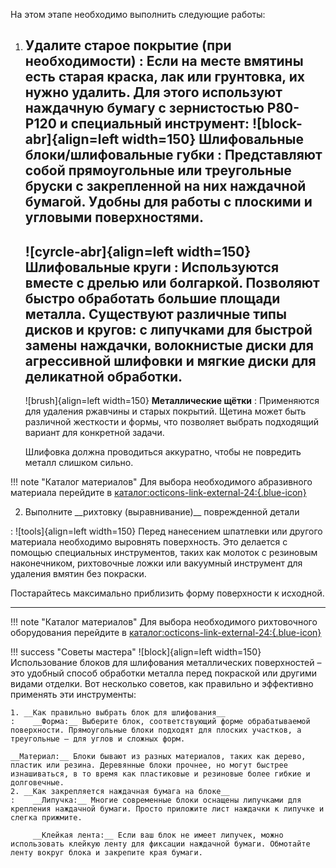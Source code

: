 На этом этапе необходимо выполнить следующие работы:

1. __Удалите старое покрытие (при необходимости)__
:    Если на месте вмятины есть старая краска, лак или грунтовка, их нужно удалить. Для этого используют наждачную бумагу с зернистостью P80-P120 и специальный инструмент:
    ![block-abr]{align=left width=150} __Шлифовальные блоки/шлифовальные губки__
	:   Представляют собой прямоугольные или треугольные бруски с закрепленной на них наждачной бумагой. Удобны для работы с плоскими и угловыми поверхностями.
	---
	![cyrcle-abr]{align=left width=150} __Шлифовальные круги__
    :    Используются вместе с дрелью или болгаркой. Позволяют быстро обработать большие площади металла. Существуют различные типы дисков и кругов: с липучками для быстрой замены наждачки, волокнистые диски для агрессивной шлифовки и мягкие диски для деликатной обработки.
	---
    ![brush]{align=left width=150} __Металлические щётки__
	:    Применяются для удаления ржавчины и старых покрытий. Щетина может быть различной жесткости и формы, что позволяет выбрать подходящий вариант для конкретной задачи.

    Шлифовка должна проводиться аккуратно, чтобы не повредить металл слишком сильно.
	
!!! note "Каталог материалов"
	Для выбора необходимого абразивного материала перейдите в [каталог:octicons-link-external-24:{.blue-icon}](https://autolevel.pro/catalog/abrazivnye_materialy/abrazivnye_gubki_bruski/)

<ol start="2" markdown><li markdown> Выполните __рихтовку (выравнивание)__ поврежденной детали</li></ol>
:    ![tools]{align=left width=150} Перед нанесением шпатлевки или другого материала необходимо выровнять поверхность. Это делается с помощью специальных инструментов, таких как молоток с резиновым наконечником, рихтовочные ложки или вакуумный инструмент для удаления вмятин без покраски.

Постарайтесь максимально приблизить форму поверхности к исходной.

---
!!! note "Каталог материалов"
	Для выбора необходимого рихтовочного оборудования перейдите в [каталог:octicons-link-external-24:{.blue-icon}](https://autolevel.pro/catalog/oborudovanie_instrument/rikhtovochnoe_oborudovanie/)

!!! success "Советы мастера"
	![block]{align=left width=150} Использование блоков для шлифования металлических поверхностей – это удобный способ обработки металла перед покраской или другими видами отделки. Вот несколько советов, как правильно и эффективно применять эти инструменты:

	1. __Как правильно выбрать блок для шлифования__
	:    __Форма:__ Выберите блок, соответствующий форме обрабатываемой поверхности. Прямоугольные блоки подходят для плоских участков, а треугольные – для углов и сложных форм.

	__Материал:__ Блоки бывают из разных материалов, таких как дерево, пластик или резина. Деревянные блоки прочнее, но могут быстрее изнашиваться, в то время как пластиковые и резиновые более гибкие и долговечные.
	2. __Как закрепляется наждачная бумага на блоке__
	:    __Липучка:__ Многие современные блоки оснащены липучками для крепления наждачной бумаги. Просто приложите лист наждачки к липучке и слегка прижмите.

	     __Клейкая лента:__ Если ваш блок не имеет липучек, можно использовать клейкую ленту для фиксации наждачной бумаги. Обмотайте ленту вокруг блока и закрепите края бумаги.
